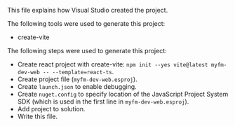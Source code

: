 This file explains how Visual Studio created the project.

The following tools were used to generate this project:
- create-vite

The following steps were used to generate this project:
- Create react project with create-vite: `npm init --yes vite@latest myfm-dev-web -- --template=react-ts`.
- Create project file (`myfm-dev-web.esproj`).
- Create `launch.json` to enable debugging.
- Create `nuget.config` to specify location of the JavaScript Project System SDK (which is used in the first line in `myfm-dev-web.esproj`).
- Add project to solution.
- Write this file.
